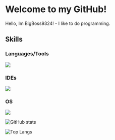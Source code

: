 # Welcome to my GitHub!

Hello, Im BigBoss9324! - I like to do programming.

## Skills

### Languages/Tools
<a href="https://skillicons.dev">
    <img src="https://skillicons.dev/icons?i=powershell,py,lua,ts,astro,react,tailwind,materialui,figma," />
</a>

### IDEs
<a href="https://skillicons.dev">
    <img src="https://skillicons.dev/icons?i=vscode,robloxstudio," />
</a>

### OS
<a href="https://skillicons.dev">
    <img src="https://skillicons.dev/icons?i=windows,apple," />
</a>

![GitHub stats](https://github-readme-stats.vercel.app/api?username=BigBoss9324&show_icons=true&theme=tokyonight)

![Top Langs](https://github-readme-stats.vercel.app/api/top-langs/?username=BigBoss9324&layout=compact&theme=tokyonight)
